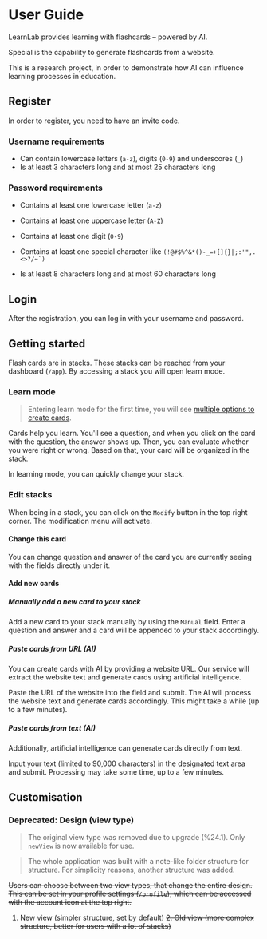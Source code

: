 # User Guide

LearnLab provides learning with flashcards &ndash; powered by AI.

Special is the capability to generate flashcards from a website.

This is a research project, in order to demonstrate how AI can influence learning processes in education.

## Register

In order to register, you need to have an invite code.

### Username requirements
- Can contain lowercase letters (`a-z`), digits (`0-9`) and underscores (`_`)
- Is at least 3 characters long and at most 25 characters long

### Password requirements
- Contains at least one lowercase letter (`a-z`)
- Contains at least one uppercase letter (`A-Z`)
- Contains at least one digit (`0-9`)
- Contains at least one special character like ``(!@#$%^&*()-_=+[]{}|;:'",.<>?/~`)``

- Is at least 8 characters long and at most 60 characters long

## Login

After the registration, you can log in with your username and password.

## Getting started

Flash cards are in stacks. These stacks can be reached from your dashboard (`/app`). By accessing a stack you will open learn mode.

### Learn mode

> Entering learn mode for the first time, you will see [multiple options to create cards](#add-new-cards).

Cards help you learn. You'll see a question, and when you click on the card with the question, the answer shows up. Then, you can evaluate whether you were right or wrong. Based on that, your card will be organized in the stack.

In learning mode, you can quickly change your stack.

### Edit stacks

When being in a stack, you can click on the `Modify` button in the top right corner. The modification menu will activate.

#### Change this card

You can change question and answer of the card you are currently seeing with the fields directly under it.

#### Add new cards

##### Manually add a new card to your stack

Add a new card to your stack manually by using the `Manual` field. Enter a question and answer and a card will be appended to your stack accordingly.

##### Paste cards from URL (AI)

You can create cards with AI by providing a website URL. Our service will extract the website text and generate cards using artificial intelligence.

Paste the URL of the website into the field and submit. The AI will process the website text and generate cards accordingly. This might take a while (up to a few minutes).

##### Paste cards from text (AI)

Additionally, artificial intelligence can generate cards directly from text.

Input your text (limited to 90,000 characters) in the designated text area and submit. Processing may take some time, up to a few minutes.

## Customisation

### Deprecated: Design (view type)

> The original view type was removed due to upgrade (%24.1). Only `newView` is now available for use.

> The whole application was built with a note-like folder structure for structure. For simplicity reasons, another structure was added.

~~Users can choose between two view types, that change the entire design. This can be set in your profile settings (`/profile`), which can be accessed with the account icon at the top right.~~
1. New view (simpler structure, set by default)
~~2. Old view (more complex structure, better for users with a lot of stacks)~~